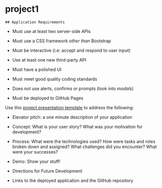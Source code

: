 # project1

<!--todo--- Things we will need to do for javascript functionality
    
    1.
     On click of submit in search bar we will need to grab value of search bar and use that value to submit for request to the API.

    2. 
    Cards will need to populate with img and name of certain foods that pertain to what ever ingredient searched grabbed from AJAX

    3. 
    An event listener will need to be on the cards for when they are clicked to open up a hidden div that will be dynamically populated with information from the API. 

    4. 
    There will need to be event listeners on this page for a close button and an add button, close will close the page and return to the cards, add will add the recipe to the recipe book

    5. 
    Like weather app, page will only change when a new item is searched or an item from the recipe book is selected

        - on click of recipe book item there will be an event listener for the same function that (3) does. 


        - there should also be an event listener for an X that will delete an item from recipe book AKA delete from local storage 

    6. Local Storage will store information in the recipe book



    GORDON RAMSAY FEELING LUCKY BUTTON

    1. Event listener for click 

    2. The click will call the API and give six random Recipes from the API I believe we can use Math.Random and it should be pretty easy 

    3. If we have time and its easy we should add an audio file saying "what are you an Idiot sandwich?!" everytime you click the button 

    4. After the initial click, the same functions listed above will be done.-->


    ## Application Requirements

* Must use at least two server-side APIs

* Must use a CSS framework _other than_ Bootstrap

* Must be interactive (i.e: accept and respond to user input)

* Use at least one new third-party API

* Must have a polished UI

* Must meet good quality coding standards

* Does not use alerts, confirms or prompts (look into _modals_)

* Must be deployed to GitHub Pages


Use this [project presentation template](https://docs.google.com/presentation/d/1_u8TKy5zW5UlrVQVnyDEZ0unGI2tjQPDEpA0FNuBKAw/edit?usp=sharing) to address the following: 

* Elevator pitch: a one minute description of your application

* Concept: What is your user story? What was your motivation for development?

* Process: What were the technologies used? How were tasks and roles broken down and assigned? What challenges did you encounter? What were your successes?

* Demo: Show your stuff!

* Directions for Future Development

* Links to the deployed application and the GitHub repository